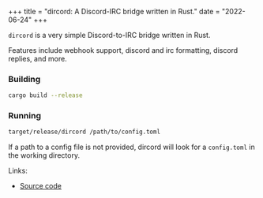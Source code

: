 +++
title = "dircord: A Discord-IRC bridge written in Rust."
date = "2022-06-24"
+++

`dircord` is a very simple Discord-to-IRC bridge written in Rust.

Features include webhook support, discord and irc formatting, discord replies, and more.

### Building

```bash
cargo build --release
```

### Running

```bash
target/release/dircord /path/to/config.toml
```

If a path to a config file is not provided, dircord will look for a `config.toml` in the working directory.

Links:
- [Source code](https://git.karx.xyz/karx/dircord)
